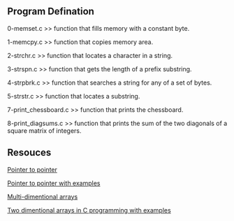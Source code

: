 ## Program Defination

0-memset.c >>  function that fills memory with a constant byte.

1-memcpy.c >> function that copies memory area.

2-strchr.c >> function that locates a character in a string.

3-strspn.c >> function that gets the length of a prefix substring.

4-strpbrk.c >> function that searches a string for any of a set of bytes.

5-strstr.c >> function that locates a substring.

7-print_chessboard.c >> function that prints the chessboard.

8-print_diagsums.c >> function that prints the sum of the two diagonals of a square matrix of integers.


## Resouces

[Pointer to pointer](https://www.tutorialspoint.com/cprogramming/c_pointer_to_pointer.htm)

[Pointer to pointer with examples](https://alx-intranet.hbtn.io/rltoken/ojr7OUUm2I-MULE4lWlrkg)

[Multi-dimentional arrays](https://alx-intranet.hbtn.io/rltoken/HUZIJ6t55KM7d7FBCwWm8Q)

[Two dimentional arrays in C programming with examples](https://alx-intranet.hbtn.io/rltoken/Dx9nIBRj68sRBGe2NRI_aQ)

